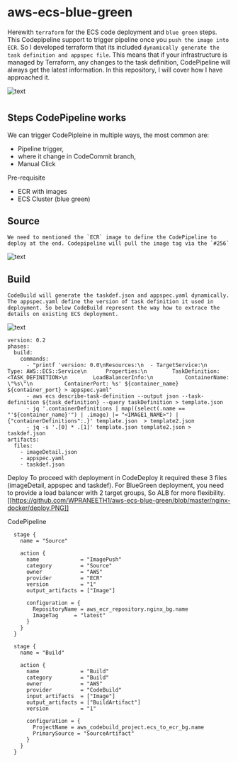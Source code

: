 # aws-ecs-blue-green

Herewith `terraform` for the ECS code deployment and `blue green` steps. This Codepipeline support to trigger pipeline once you `push the image into ECR`. So I developed terraform that its included `dynamically generate the task definition and appspec file`. This means that if your infrastructure is managed by Terraform, any changes to the task definition, CodePipeline will always get the latest information. In this repository, I will cover how I have approached it.

![text](/nginx-docker/blue-green.PNG)
#

## Steps CodePipeline works

We can trigger CodePipleine in multiple ways, the most common are:

+ Pipeline trigger, 
+ where it change in CodeCommit branch,
+ Manual Click 


Pre-requisite
+ ECR with images
+ ECS Cluster (blue green)

## Source
    We need to mentioned the `ECR` image to define the CodePipeline to deploy at the end. Codepipeline will pull the image tag via the `#256`
![text](/nginx-docker/source.PNG)  

## Build
    CodeBuild will generate the taskdef.json and appspec.yaml dynamically. The appspec.yaml define the version of task definition it used in deployment. So below CodeBuild represent the way how to extrace the details on existing ECS deployment.

![text](/nginx-docker/build.PNG)

```
version: 0.2
phases:
  build:
    commands:
      - "printf 'version: 0.0\nResources:\n  - TargetService:\n      Type: AWS::ECS::Service\n      Properties:\n        TaskDefinition: <TASK_DEFINITION>\n        LoadBalancerInfo:\n          ContainerName: \"%s\"\n          ContainerPort: %s' ${container_name} ${container_port} > appspec.yaml"
      - aws ecs describe-task-definition --output json --task-definition ${task_definition} --query taskDefinition > template.json
      - jq '.containerDefinitions | map((select(.name == "'${container_name}'") | .image) |= "<IMAGE1_NAME>") | {"containerDefinitions":.}' template.json  > template2.json
      - jq -s '.[0] * .[1]' template.json template2.json > taskdef.json
artifacts:
  files:
    - imageDetail.json
    - appspec.yaml
    - taskdef.json
```    

Deploy
    To proceed with deployment in CodeDeploy it required these 3 files (imageDetail, appspec and taskdef). For BlueGreen deployment, you need to provide a load balancer with 2 target groups, So ALB for more flexibility.
[[https://github.com/WPRANEETH1/aws-ecs-blue-green/blob/master/nginx-docker/deploy.PNG]]


CodePipeline
```
  stage {
    name = "Source"

    action {
      name             = "ImagePush"
      category         = "Source"
      owner            = "AWS"
      provider         = "ECR"
      version          = "1"
      output_artifacts = ["Image"]

      configuration = {
        RepositoryName = aws_ecr_repository.nginx_bg.name
        ImageTag     = "latest"
      }
    }
  }

  stage {
    name = "Build"

    action {
      name             = "Build"
      category         = "Build"
      owner            = "AWS"
      provider         = "CodeBuild"
      input_artifacts  = ["Image"]
      output_artifacts = ["BuildArtifact"]
      version          = "1"

      configuration = {
        ProjectName = aws_codebuild_project.ecs_to_ecr_bg.name
        PrimarySource = "SourceArtifact"
      }
    }
  }    
``` 
